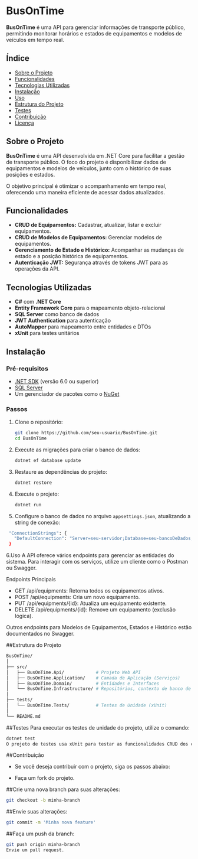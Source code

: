 # BusOnTime

**BusOnTime** é uma API para gerenciar informações de transporte público, permitindo monitorar horários e estados de equipamentos e modelos de veículos em tempo real.

## Índice

- [Sobre o Projeto](#sobre-o-projeto)
- [Funcionalidades](#funcionalidades)
- [Tecnologias Utilizadas](#tecnologias-utilizadas)
- [Instalação](#instalação)
- [Uso](#uso)
- [Estrutura do Projeto](#estrutura-do-projeto)
- [Testes](#testes)
- [Contribuição](#contribuição)
- [Licença](#licença)

## Sobre o Projeto

**BusOnTime** é uma API desenvolvida em .NET Core para facilitar a gestão de transporte público. O foco do projeto é disponibilizar dados de equipamentos e modelos de veículos, junto com o histórico de suas posições e estados.

O objetivo principal é otimizar o acompanhamento em tempo real, oferecendo uma maneira eficiente de acessar dados atualizados.

## Funcionalidades

- **CRUD de Equipamentos:** Cadastrar, atualizar, listar e excluir equipamentos.
- **CRUD de Modelos de Equipamentos:** Gerenciar modelos de equipamentos.
- **Gerenciamento de Estado e Histórico:** Acompanhar as mudanças de estado e a posição histórica de equipamentos.
- **Autenticação JWT:** Segurança através de tokens JWT para as operações da API.

## Tecnologias Utilizadas

- **C#** com **.NET Core**
- **Entity Framework Core** para o mapeamento objeto-relacional
- **SQL Server** como banco de dados
- **JWT Authentication** para autenticação
- **AutoMapper** para mapeamento entre entidades e DTOs
- **xUnit** para testes unitários

## Instalação

### Pré-requisitos

- [.NET SDK](https://dotnet.microsoft.com/download) (versão 6.0 ou superior)
- [SQL Server](https://www.microsoft.com/pt-br/sql-server/sql-server-downloads)
- Um gerenciador de pacotes como o [NuGet](https://www.nuget.org/)

### Passos

1. Clone o repositório:
   ```bash
   git clone https://github.com/seu-usuario/BusOnTime.git
   cd BusOnTime

2. Execute as migrações para criar o banco de dados:
   ```bash
   dotnet ef database update

3. Restaure as dependências do projeto:
   ```bash
   dotnet restore
   
4. Execute o projeto:
   ```bash
   dotnet run
   
5. Configure o banco de dados no arquivo `appsettings.json`, atualizando a string de conexão:
 ```bash
  "ConnectionStrings": {
    "DefaultConnection": "Server=seu-servidor;Database=seu-bancoDeDados;Trusted_Connection=True"
  }
```

6.Uso
A API oferece vários endpoints para gerenciar as entidades do sistema. Para interagir com os serviços, utilize um cliente como o Postman ou Swagger.

Endpoints Principais

- GET /api/equipments: Retorna todos os equipamentos ativos.
- POST /api/equipments: Cria um novo equipamento.
- PUT /api/equipments/{id}: Atualiza um equipamento existente.
- DELETE /api/equipments/{id}: Remove um equipamento (exclusão lógica).
  
Outros endpoints para Modelos de Equipamentos, Estados e Histórico estão documentados no Swagger.

##Estrutura do Projeto
```bash
BusOnTime/
│
├── src/
│   ├── BusOnTime.Api/            # Projeto Web API
│   ├── BusOnTime.Application/    # Camada de Aplicação (Serviços)
│   ├── BusOnTime.Domain/         # Entidades e Interfaces
│   └── BusOnTime.Infrastructure/ # Repositórios, contexto de banco de dados
│
├── tests/
│   └── BusOnTime.Tests/          # Testes de Unidade (xUnit)
│
└── README.md
```
##Testes
Para executar os testes de unidade do projeto, utilize o comando:

```bash
dotnet test
O projeto de testes usa xUnit para testar as funcionalidades CRUD dos controladores e serviços, garantindo que todas as operações funcionem conforme o esperado.
```
##Contribuição
- Se você deseja contribuir com o projeto, siga os passos abaixo:

- Faça um fork do projeto.

##Crie uma nova branch para suas alterações:

```bash
git checkout -b minha-branch
```
##Envie suas alterações:

```bash
git commit -m 'Minha nova feature'
```
##Faça um push da branch:

```bash
git push origin minha-branch
Envie um pull request.
```
